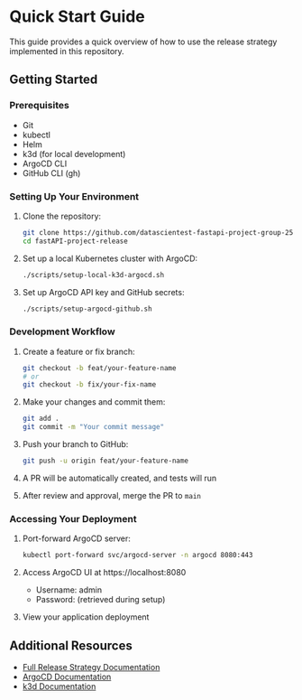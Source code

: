 # Quick Start Guide

This guide provides a quick overview of how to use the release strategy implemented in this repository.

## Getting Started

### Prerequisites

- Git
- kubectl
- Helm
- k3d (for local development)
- ArgoCD CLI
- GitHub CLI (gh)

### Setting Up Your Environment

1. Clone the repository:
   ```bash
   git clone https://github.com/datascientest-fastapi-project-group-25/fastAPI-project-release.git
   cd fastAPI-project-release
   ```

2. Set up a local Kubernetes cluster with ArgoCD:
   ```bash
   ./scripts/setup-local-k3d-argocd.sh
   ```

3. Set up ArgoCD API key and GitHub secrets:
   ```bash
   ./scripts/setup-argocd-github.sh
   ```

### Development Workflow

1. Create a feature or fix branch:
   ```bash
   git checkout -b feat/your-feature-name
   # or
   git checkout -b fix/your-fix-name
   ```

2. Make your changes and commit them:
   ```bash
   git add .
   git commit -m "Your commit message"
   ```

3. Push your branch to GitHub:
   ```bash
   git push -u origin feat/your-feature-name
   ```

4. A PR will be automatically created, and tests will run

5. After review and approval, merge the PR to `main`

### Accessing Your Deployment

1. Port-forward ArgoCD server:
   ```bash
   kubectl port-forward svc/argocd-server -n argocd 8080:443
   ```

2. Access ArgoCD UI at https://localhost:8080
   - Username: admin
   - Password: (retrieved during setup)

3. View your application deployment

## Additional Resources

- [Full Release Strategy Documentation](./release-strategy.md)
- [ArgoCD Documentation](https://argo-cd.readthedocs.io/en/stable/)
- [k3d Documentation](https://k3d.io/)
